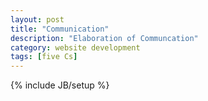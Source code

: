```yaml
---
layout: post
title: "Communication"
description: "Elaboration of Communcation"
category: website development
tags: [five Cs]
---
```

{% include JB/setup %}
